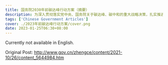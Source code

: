 ```yaml
---
title: 国务院2030年前碳达峰行动方案（摘要）
description: 为深入贯彻落实党中央、国务院关于碳达峰、碳中和的重大战略决策，扎实推进碳达峰行动，制定本方案。2021年10月24日，国务院
tags: ['Chinese Government Articles']
cover: ./2023年前碳达峰行动方案/cover.png
date: 2023-01-25T06:30+08:00
---
```


Currently not available in English.

Original Post: http://www.gov.cn/zhengce/content/2021-10/26/content_5644984.htm

